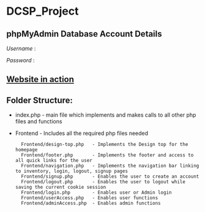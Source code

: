 # DCSP_Project

## phpMyAdmin Database Account Details
*Username* : 

*Password* : 

## [Website in action](http://pluto.cse.msstate.edu/~an839/DCSP/DCSP_Project/index.php)

## Folder Structure: 
* index.php     - main file which implements and makes calls to all other php files and functions
* Frontend      - Includes all the required php files needed 

        Frontend/design-top.php   - Implements the Design top for the homepage
        Frontend/footer.php       - Implements the footer and access to all quick links for the user
        Frontend/navigation.php   - Implements the navigation bar linking to inventory, login, logout, signup pages
        Frontend/signup.php       - Enables the user to create an account
        Frontend/logout.php       - Enables the user to logout while saving the current cookie session
        Frontend/login.php        - Enables user or Admin login 
        Frontend/userAccess.php   - Enables user functions 
        Frontend/adminAccess.php  - Enables admin functions 
